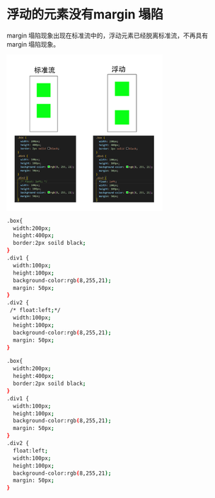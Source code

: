 # 浮动的元素没有margin 塌陷

margin 塌陷现象出现在标准流中的，浮动元素已经脱离标准流，不再具有 margin 塌陷现象。

<img src="/images/css/045.png" style="width: 70%; display: block; margin: 0 ;">
<CodeGroup>
  <CodeGroupItem title="标准流">

```bash
.box{
  width:200px;
  height:400px;
  border:2px soild black;
}
.div1 {
  width:100px;
  height:100px;
  background-color:rgb(8,255,21);
  margin: 50px;
}
.div2 {
 /* float:left;*/
  width:100px;
  height:100px;
  background-color:rgb(8,255,21);
  margin: 50px;
}
```
  </CodeGroupItem>

  <CodeGroupItem title="浮动" active>

```bash
.box{
  width:200px;
  height:400px;
  border:2px soild black;
}
.div1 {
  width:100px;
  height:100px;
  background-color:rgb(8,255,21);
  margin: 50px;
}
.div2 {
  float:left;
  width:100px;
  height:100px;
  background-color:rgb(8,255,21);
  margin: 50px;
}
```

  </CodeGroupItem>
</CodeGroup>

